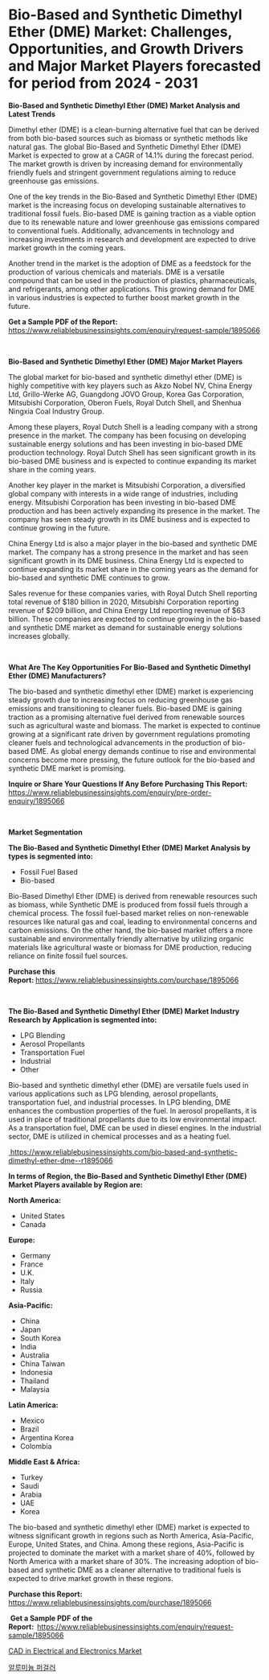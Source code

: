 <p><h1>Bio-Based and Synthetic Dimethyl Ether (DME) Market: Challenges, Opportunities, and Growth Drivers and Major Market Players forecasted for period from 2024 - 2031</h1></p><p><strong>Bio-Based and Synthetic Dimethyl Ether (DME) Market Analysis and Latest Trends</strong></p>
<p><p>Dimethyl ether (DME) is a clean-burning alternative fuel that can be derived from both bio-based sources such as biomass or synthetic methods like natural gas. The global Bio-Based and Synthetic Dimethyl Ether (DME) Market is expected to grow at a CAGR of 14.1% during the forecast period. The market growth is driven by increasing demand for environmentally friendly fuels and stringent government regulations aiming to reduce greenhouse gas emissions.</p><p>One of the key trends in the Bio-Based and Synthetic Dimethyl Ether (DME) market is the increasing focus on developing sustainable alternatives to traditional fossil fuels. Bio-based DME is gaining traction as a viable option due to its renewable nature and lower greenhouse gas emissions compared to conventional fuels. Additionally, advancements in technology and increasing investments in research and development are expected to drive market growth in the coming years.</p><p>Another trend in the market is the adoption of DME as a feedstock for the production of various chemicals and materials. DME is a versatile compound that can be used in the production of plastics, pharmaceuticals, and refrigerants, among other applications. This growing demand for DME in various industries is expected to further boost market growth in the future.</p></p>
<p><strong>Get a Sample PDF of the Report:&nbsp;</strong> <a href="https://www.reliablebusinessinsights.com/enquiry/request-sample/1895066">https://www.reliablebusinessinsights.com/enquiry/request-sample/1895066</a></p>
<p>&nbsp;</p>
<p><strong>Bio-Based and Synthetic Dimethyl Ether (DME) Major Market Players</strong></p>
<p><p>The global market for bio-based and synthetic dimethyl ether (DME) is highly competitive with key players such as Akzo Nobel NV, China Energy Ltd, Grillo-Werke AG, Guangdong JOVO Group, Korea Gas Corporation, Mitsubishi Corporation, Oberon Fuels, Royal Dutch Shell, and Shenhua Ningxia Coal Industry Group.</p><p>Among these players, Royal Dutch Shell is a leading company with a strong presence in the market. The company has been focusing on developing sustainable energy solutions and has been investing in bio-based DME production technology. Royal Dutch Shell has seen significant growth in its bio-based DME business and is expected to continue expanding its market share in the coming years.</p><p>Another key player in the market is Mitsubishi Corporation, a diversified global company with interests in a wide range of industries, including energy. Mitsubishi Corporation has been investing in bio-based DME production and has been actively expanding its presence in the market. The company has seen steady growth in its DME business and is expected to continue growing in the future.</p><p>China Energy Ltd is also a major player in the bio-based and synthetic DME market. The company has a strong presence in the market and has seen significant growth in its DME business. China Energy Ltd is expected to continue expanding its market share in the coming years as the demand for bio-based and synthetic DME continues to grow.</p><p>Sales revenue for these companies varies, with Royal Dutch Shell reporting total revenue of $180 billion in 2020, Mitsubishi Corporation reporting revenue of $209 billion, and China Energy Ltd reporting revenue of $63 billion. These companies are expected to continue growing in the bio-based and synthetic DME market as demand for sustainable energy solutions increases globally.</p></p>
<p>&nbsp;</p>
<p><strong>What Are The Key Opportunities For Bio-Based and Synthetic Dimethyl Ether (DME) Manufacturers?</strong></p>
<p><p>The bio-based and synthetic dimethyl ether (DME) market is experiencing steady growth due to increasing focus on reducing greenhouse gas emissions and transitioning to cleaner fuels. Bio-based DME is gaining traction as a promising alternative fuel derived from renewable sources such as agricultural waste and biomass. The market is expected to continue growing at a significant rate driven by government regulations promoting cleaner fuels and technological advancements in the production of bio-based DME. As global energy demands continue to rise and environmental concerns become more pressing, the future outlook for the bio-based and synthetic DME market is promising.</p></p>
<p><strong>Inquire or Share Your Questions If Any Before Purchasing This Report:</strong> <a href="https://www.reliablebusinessinsights.com/enquiry/pre-order-enquiry/1895066">https://www.reliablebusinessinsights.com/enquiry/pre-order-enquiry/1895066</a></p>
<p>&nbsp;</p>
<p><strong>Market Segmentation</strong></p>
<p><strong>The Bio-Based and Synthetic Dimethyl Ether (DME) Market Analysis by types is segmented into:</strong></p>
<p><ul><li>Fossil Fuel Based</li><li>Bio-based</li></ul></p>
<p><p>Bio-Based Dimethyl Ether (DME) is derived from renewable resources such as biomass, while Synthetic DME is produced from fossil fuels through a chemical process. The fossil fuel-based market relies on non-renewable resources like natural gas and coal, leading to environmental concerns and carbon emissions. On the other hand, the bio-based market offers a more sustainable and environmentally friendly alternative by utilizing organic materials like agricultural waste or biomass for DME production, reducing reliance on finite fossil fuel sources.</p></p>
<p><strong>Purchase this Report:&nbsp;</strong><a href="https://www.reliablebusinessinsights.com/purchase/1895066">https://www.reliablebusinessinsights.com/purchase/1895066</a></p>
<p>&nbsp;</p>
<p><strong>The Bio-Based and Synthetic Dimethyl Ether (DME) Market Industry Research by Application is segmented into:</strong></p>
<p><ul><li>LPG Blending</li><li>Aerosol Propellants</li><li>Transportation Fuel</li><li>Industrial</li><li>Other</li></ul></p>
<p><p>Bio-based and synthetic dimethyl ether (DME) are versatile fuels used in various applications such as LPG blending, aerosol propellants, transportation fuel, and industrial processes. In LPG blending, DME enhances the combustion properties of the fuel. In aerosol propellants, it is used in place of traditional propellants due to its low environmental impact. As a transportation fuel, DME can be used in diesel engines. In the industrial sector, DME is utilized in chemical processes and as a heating fuel.</p></p>
<p><a href="https://www.reliablebusinessinsights.com/bio-based-and-synthetic-dimethyl-ether-dme--r1895066">&nbsp;https://www.reliablebusinessinsights.com/bio-based-and-synthetic-dimethyl-ether-dme--r1895066</a></p>
<p><strong>In terms of Region, the Bio-Based and Synthetic Dimethyl Ether (DME) Market Players available by Region are:</strong></p>
<p>
    <p> <strong> North America: </strong>
        <ul>
            <li>United States</li>
            <li>Canada</li>
        </ul>
        </p> 
    <p> <strong> Europe: </strong>
        <ul>
            <li>Germany</li>
            <li>France</li>
            <li>U.K.</li>
            <li>Italy</li>
            <li>Russia</li>
        </ul>
        </p> 
    <p> <strong> Asia-Pacific: </strong>
        <ul>
            <li>China</li>
            <li>Japan</li>
            <li>South Korea</li>
            <li>India</li>
            <li>Australia</li>
            <li>China Taiwan</li>
            <li>Indonesia</li>
            <li>Thailand</li>
            <li>Malaysia</li>
        </ul>
        </p> 
    <p> <strong> Latin America: </strong>
        <ul>
            <li>Mexico</li>
            <li>Brazil</li>
            <li>Argentina Korea</li>
            <li>Colombia</li>
        </ul>
        </p> 
    <p> <strong> Middle East & Africa: </strong>
        <ul>
            <li>Turkey</li>
            <li>Saudi</li>
            <li>Arabia</li>
            <li>UAE</li>
            <li>Korea</li>
        </ul>
    </p>
    </p>
<p><p>The bio-based and synthetic dimethyl ether (DME) market is expected to witness significant growth in regions such as North America, Asia-Pacific, Europe, United States, and China. Among these regions, Asia-Pacific is projected to dominate the market with a market share of 40%, followed by North America with a market share of 30%. The increasing adoption of bio-based and synthetic DME as a cleaner alternative to traditional fuels is expected to drive market growth in these regions.</p></p>
<p><strong>Purchase this Report: </strong><a href="https://www.reliablebusinessinsights.com/purchase/1895066">https://www.reliablebusinessinsights.com/purchase/1895066</a></p>
<p>&nbsp;<strong>Get a Sample PDF of the Report:&nbsp;&nbsp;</strong><a href="https://www.reliablebusinessinsights.com/enquiry/request-sample/1895066">https://www.reliablebusinessinsights.com/enquiry/request-sample/1895066</a></p>
<p><strong></strong></p>
<p><p><a href="https://issuu.com/reportprime-2/docs/cad-in-electrical-and-electronics-market-size-2030">CAD in Electrical and Electronics Market</a></p><p><a href="https://github.com/laholand/Market-Research-Report-List-5/blob/main/10845261300.md">알루미늄 퍼걸러</a></p></p>